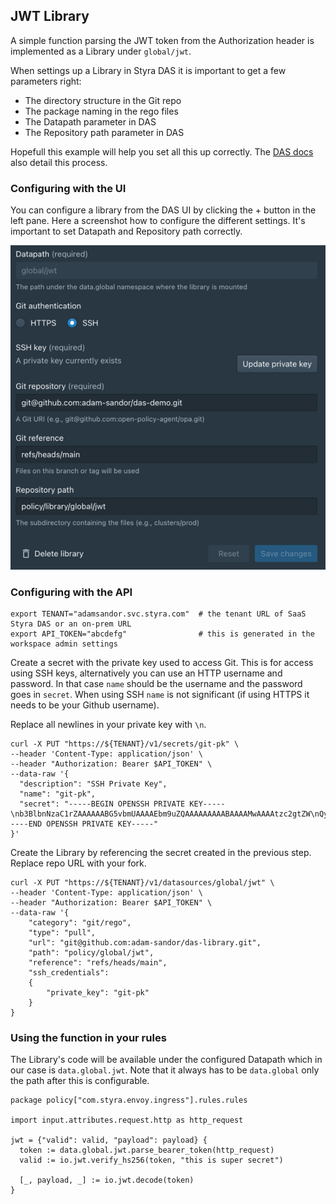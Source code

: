 ## JWT Library

A simple function parsing the JWT token from the Authorization header is implemented as a Library
under `global/jwt`.

When settings up a Library in Styra DAS it is important to get a few parameters right:
* The directory structure in the Git repo
* The package naming in the rego files
* The Datapath parameter in DAS
* The Repository path parameter in DAS

Hopefull this example will help you set all this up correctly. The [DAS docs](https://docs.styra.com/v1/docs/policy-organization/global-library/mount-git-repos)
also detail this process.

### Configuring with the UI

You can configure a library from the DAS UI by clicking the + button in the left pane. Here a screenshot how
to configure the different settings. It's important to set Datapath and Repository path correctly.

![](library-config-screen.png)

### Configuring with the API

```shell
export TENANT="adamsandor.svc.styra.com"  # the tenant URL of SaaS Styra DAS or an on-prem URL 
export API_TOKEN="abcdefg"                # this is generated in the workspace admin settings
```

Create a secret with the private key used to access Git. This is for access using SSH keys, alternatively
you can use an HTTP username and password. In that case `name` should be the username and the password
goes in `secret`. When using SSH `name` is not significant (if using HTTPS it needs to be your Github username).

Replace all newlines in your private key with `\n`.

```shell
curl -X PUT "https://${TENANT}/v1/secrets/git-pk" \
--header 'Content-Type: application/json' \
--header "Authorization: Bearer $API_TOKEN" \
--data-raw '{
  "description": "SSH Private Key",
  "name": "git-pk",
  "secret": "-----BEGIN OPENSSH PRIVATE KEY-----\nb3BlbnNzaC1rZAAAAAABG5vbmUAAAAEbm9uZQAAAAAAAAABAAAAMwAAAAtzc2gtZW\nQyNTUxOQAAACC9o51p/b2oV6aFOhHcOxBQImsuNzmzj3uAnPPn0PYKXQAAAJgkHc1SJB3N\nUgAAAAtzc2g7A0igFqqXukmbf7EVk0Lkb2jnWn9vahXpoU6Edw7EFAi\nay43ObOPe4Cc8+fQ9gpdAAXXXXkYW1Ac3R5cmEuY29tAQIDBAUGBw==\n-----END OPENSSH PRIVATE KEY-----"
}'
```

Create the Library by referencing the secret created in the previous step. Replace repo URL with your fork.

```shell
curl -X PUT "https://${TENANT}/v1/datasources/global/jwt" \
--header 'Content-Type: application/json' \
--header "Authorization: Bearer $API_TOKEN" \
--data-raw '{
    "category": "git/rego",                           
    "type": "pull",
    "url": "git@github.com:adam-sandor/das-library.git",   
    "path": "policy/global/jwt",
    "reference": "refs/heads/main",
    "ssh_credentials": 
    {
        "private_key": "git-pk"
    }                               
}
```

### Using the function in your rules

The Library's code will be available under the configured Datapath which in our case is
`data.global.jwt`. Note that it always has to be `data.global` only the path after this is configurable.

```rego
package policy["com.styra.envoy.ingress"].rules.rules

import input.attributes.request.http as http_request

jwt = {"valid": valid, "payload": payload} {
  token := data.global.jwt.parse_bearer_token(http_request)
  valid := io.jwt.verify_hs256(token, "this is super secret")

  [_, payload, _] := io.jwt.decode(token)
}
```
